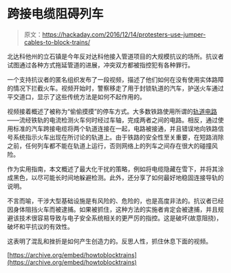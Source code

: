 # 跨接电缆阻碍列车

> 原文：<https://hackaday.com/2016/12/14/protesters-use-jumper-cables-to-block-trains/>

北达科他州的立石镇是今年反对达科他接入管道项目的大规模抗议的场所。抗议者试图通过各种方式拖延管道的进展，冲突双方都被指控犯有各种罪行。

一个支持抗议者的匿名组织发布了一段视频，描述了他们如何在没有使用实体路障的情况下拦截火车。视频开始时，警察移走了用于封锁轨道的汽车，护送火车通过平交道口，显示了这些传统方法是如何不起作用的。

视频接着概述了被称为“偷偷摸摸”的停车方式。大多数铁路使用所谓的[轨道电路](https://en.wikipedia.org/wiki/Track_circuit)——流经铁轨的电流检测火车何时经过车轴，完成两者之间的电路。相反，通过使用标准的汽车跨接电缆将两个轨道连接在一起，电路被接通，并且错误地向铁路信号系统指示火车出现在所讨论的轨道上。由于铁路的安全性至关重要，在短路消除之前，任何列车都不能在轨道上运行，否则网络上的列车之间存在很大的碰撞风险。

作为实用指南，本文概述了最大化干扰的策略，例如将电缆隐藏在雪下，并将其涂成黑色，以尽可能长时间地躲避检测。此外，还分享了如何最好地稳固连接导轨的说明。

不言而喻，干涉大型基础设施是有风险的、危险的，也是高度非法的。抗议者已经因身体阻挡火车而被逮捕。如果被抓住，这种方法的实施者肯定会被逮捕，并且规避该技术很容易导致与电子安全系统相关的更严厉的指控。这是破坏(故意阻挠)，破坏和平抗议的有效性。

这表明了混乱和挫折是如何产生创造力的。反思人性，抓住休息下面的视频。

[https://archive.org/embed/howtoblocktrains](https://archive.org/embed/howtoblocktrains)